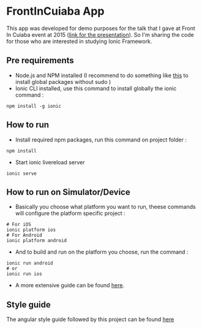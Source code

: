 # FrontInCuiaba App
This app was developed for demo purposes for the talk that I gave at Front In Cuiaba event at 2015 ([link for the presentation](alvarowolfx.github.io/ionic-present)). So I'm sharing the code for those who are interested in studying Ionic Framework.

## Pre requirements
- Node.js and NPM installed (I recommend to do something like [this](https://github.com/sindresorhus/guides/blob/master/npm-global-without-sudo.md) to install global packages without sudo )
- Ionic CLI installed, use this command to install globally the ionic command :
```shell
npm install -g ionic
```

## How to run
- Install required npm packages, run this command on project folder :
```shell
npm install
```
- Start ionic livereload server
```shell
ionic serve
```

## How to run on Simulator/Device
- Basically you choose what platform you want to run, theese commands will configure the platform specific project :
```shell
# For iOS
ionic platform ios
# For Android 
ionic platform android
```
- And to build and run on the platform you choose, run the command :
```shell
ionic run android
# or 
ionic run ios
```

- A more extensive guide can be found [here](http://ccoenraets.github.io/ionic-tutorial/build-ionic-project.html).


## Style guide
The angular style guide followed by this project can be found [here](https://github.com/johnpapa/angular-styleguide)


